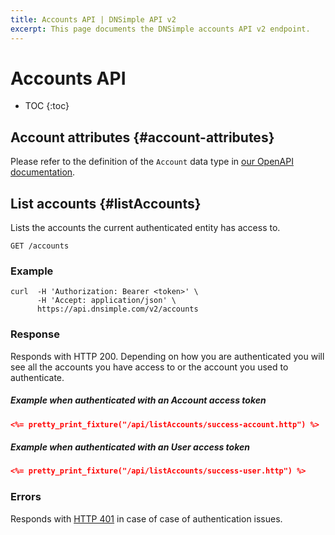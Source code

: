 ```yaml
---
title: Accounts API | DNSimple API v2
excerpt: This page documents the DNSimple accounts API v2 endpoint.
---
```


# Accounts API

* TOC
{:toc}


## Account attributes {#account-attributes}

Please refer to the definition of the `Account` data type in [our OpenAPI documentation](/v2/openapi.yml/).


## List accounts {#listAccounts}

Lists the accounts the current authenticated entity has access to.

~~~
GET /accounts
~~~

### Example

~~~
curl  -H 'Authorization: Bearer <token>' \
      -H 'Accept: application/json' \
      https://api.dnsimple.com/v2/accounts
~~~

### Response

Responds with HTTP 200. Depending on how you are authenticated you will see all the accounts you have access to or the account you used to authenticate.

##### Example when authenticated with an Account access token

~~~json
<%= pretty_print_fixture("/api/listAccounts/success-account.http") %>
~~~

##### Example when authenticated with an User access token

~~~json
<%= pretty_print_fixture("/api/listAccounts/success-user.http") %>
~~~

### Errors

Responds with [HTTP 401](/v2/#unauthorized) in case of case of authentication issues.
